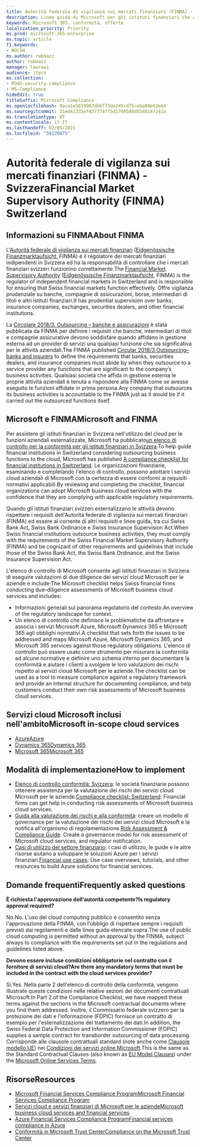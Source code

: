 ```yaml
---
title: Autorità federale di vigilanza sui mercati finanziari (FINMA) - Svizzera
description: Linee guida di Microsoft per gli istituti finanziari che adottano il cloud in Svizzera.
keywords: Microsoft 365, conformità, offerte
localization_priority: Priority
ms.prod: microsoft-365-enterprise
ms.topic: article
f1.keywords:
- NOCSH
ms.author: robmazz
author: robmazz
manager: laurawi
audience: itpro
ms.collection:
- M365-security-compliance
- MS-Compliance
hideEdit: true
titleSuffix: Microsoft Compliance
ms.openlocfilehash: 9aca1e5019967db6f73de245cd75ceba88e62e64
ms.sourcegitcommit: 21ed42335efd37774ff5d17d9586d5546147241a
ms.translationtype: HT
ms.contentlocale: it-IT
ms.lasthandoff: 02/05/2021
ms.locfileid: "50120875"
---
```

# <a name="financial-market-supervisory-authority-finma-switzerland"></a><span data-ttu-id="69a88-104">Autorità federale di vigilanza sui mercati finanziari (FINMA) - Svizzera</span><span class="sxs-lookup"><span data-stu-id="69a88-104">Financial Market Supervisory Authority (FINMA) Switzerland</span></span>

## <a name="about-finma"></a><span data-ttu-id="69a88-105">Informazioni su FINMA</span><span class="sxs-lookup"><span data-stu-id="69a88-105">About FINMA</span></span>

<span data-ttu-id="69a88-106">L'[Autorità federale di vigilanza sui mercati finanziari](https://www.finma.ch/en) ([Eidgenössische Finanzmarktaufsicht](https://www.finma.ch/de/), FINMA) è il regolatore dei mercati finanziari indipendenti in Svizzera ed ha la responsabilità di controllare che i mercati finanziari svizzeri funzionino correttamente.</span><span class="sxs-lookup"><span data-stu-id="69a88-106">The [Financial Market Supervisory Authority](https://www.finma.ch/en) ([Eidgenössische Finanzmarktaufsicht](https://www.finma.ch/de/), FINMA) is the regulator of independent financial markets in Switzerland and is responsible for ensuring that Swiss financial markets function effectively.</span></span> <span data-ttu-id="69a88-107">Offre vigilanza prudenziale su banche, compagnie di assicurazioni, borse, intermediari di titoli e altri istituti finanziari.</span><span class="sxs-lookup"><span data-stu-id="69a88-107">It has prudential supervision over banks, insurance companies, exchanges, securities dealers, and other financial institutions.</span></span>

<span data-ttu-id="69a88-108">La [Circolare 2018/3. Outsourcing – banche e assicurazioni](https://www.finma.ch/en/~/media/finma/dokumente/rundschreiben-archiv/2018/rs-18-03/finma-rs-2018-03---20170921.pdf?la=en) è stata pubblicata da FINMA per definire i requisiti che banche, intermediari di titoli e compagnie assicurative devono soddisfare quando affidano in gestione esterna ad un provider di servizi una qualsiasi funzione che sia significativa per le attività aziendali.</span><span class="sxs-lookup"><span data-stu-id="69a88-108">The FINMA published [Circular 2018/3 Outsourcing–banks and insurers](https://www.finma.ch/en/~/media/finma/dokumente/rundschreiben-archiv/2018/rs-18-03/finma-rs-2018-03---20170921.pdf?la=en) to define the requirements that banks, securities dealers, and insurance companies must abide by when they outsource to a service provider any functions that are significant to the company’s business activities.</span></span> <span data-ttu-id="69a88-109">Qualsiasi società che affida in gestione esterna le proprie attività aziendali è tenuta a rispondere alla FINMA come se avesse eseguito le funzioni affidate in prima persona.</span><span class="sxs-lookup"><span data-stu-id="69a88-109">Any company that outsources its business activities is accountable to the FINMA just as it would be if it carried out the outsourced functions itself.</span></span>

## <a name="microsoft-and-finma"></a><span data-ttu-id="69a88-110">Microsoft e FINMA</span><span class="sxs-lookup"><span data-stu-id="69a88-110">Microsoft and FINMA</span></span>

<span data-ttu-id="69a88-111">Per assistere gli istituti finanziari in Svizzera nell'utilizzo del cloud per le funzioni aziendali esternalizzate, Microsoft ha pubblicato[un elenco di controllo per la conformità per gli istituti finanziari in Svizzera](https://aka.ms/FinServ-Guide-Switzerland).</span><span class="sxs-lookup"><span data-stu-id="69a88-111">To help guide financial institutions in Switzerland considering outsourcing business functions to the cloud, Microsoft has published [A compliance checklist for financial institutions in Switzerland](https://aka.ms/FinServ-Guide-Switzerland).</span></span> <span data-ttu-id="69a88-112">Le organizzazioni finanziarie, esaminando e completando l'elenco di controllo, possono adottare i servizi cloud aziendali di Microsoft con la certezza di essere conformi ai requisiti normativi applicabili.</span><span class="sxs-lookup"><span data-stu-id="69a88-112">By reviewing and completing the checklist, financial organizations can adopt Microsoft business cloud services with the confidence that they are complying with applicable regulatory requirements.</span></span>

<span data-ttu-id="69a88-113">Quando gli istituti finanziari svizzeri esternalizzano le attività devono rispettare i requisiti dell'Autorità federale di vigilanza sui mercati finanziari (FINMA) ed essere al corrente di altri requisiti e linee guida, tra cui Swiss Bank Act, Swiss Bank Ordinance e Swiss Insurance Supervision Act.</span><span class="sxs-lookup"><span data-stu-id="69a88-113">When Swiss financial institutions outsource business activities, they must comply with the requirements of the Swiss Financial Market Supervisory Authority (FINMA) and be cognizant of other requirements and guidelines that include those of the Swiss Bank Act, the Swiss Bank Ordinance, and the Swiss Insurance Supervision Act.</span></span>

<span data-ttu-id="69a88-114">L'elenco di controllo di Microsoft consente agli istituti finanziari in Svizzera di eseguire valutazioni di due diligence dei servizi cloud Microsoft per le aziende e include:</span><span class="sxs-lookup"><span data-stu-id="69a88-114">The Microsoft checklist helps Swiss financial firms conducting due-diligence assessments of Microsoft business cloud services and includes:</span></span>

- <span data-ttu-id="69a88-115">Informazioni generali sul panorama regolatorio del contesto.</span><span class="sxs-lookup"><span data-stu-id="69a88-115">An overview of the regulatory landscape for context.</span></span>
- <span data-ttu-id="69a88-116">Un elenco di controllo che definisce le problematiche da affrontare e associa i servizi Microsoft Azure, Microsoft Dynamics 365 e Microsoft 365 agli obblighi normativi.</span><span class="sxs-lookup"><span data-stu-id="69a88-116">A checklist that sets forth the issues to be addressed and maps Microsoft Azure, Microsoft Dynamics 365, and Microsoft 365 services against those regulatory obligations.</span></span> <span data-ttu-id="69a88-117">L'elenco di controllo può essere usato come strumento per misurare la conformità ad alcune normative e definire uno schema interno per documentare la conformità e aiutare i clienti a svolgere le loro valutazioni dei rischi rispetto ai servizi cloud Microsoft per le aziende.</span><span class="sxs-lookup"><span data-stu-id="69a88-117">The checklist can be used as a tool to measure compliance against a regulatory framework and provide an internal structure for documenting compliance, and help customers conduct their own risk assessments of Microsoft business cloud services.</span></span>

## <a name="microsoft-in-scope-cloud-services"></a><span data-ttu-id="69a88-118">Servizi cloud Microsoft inclusi nell'ambito</span><span class="sxs-lookup"><span data-stu-id="69a88-118">Microsoft in-scope cloud services</span></span>

- [<span data-ttu-id="69a88-119">Azure</span><span class="sxs-lookup"><span data-stu-id="69a88-119">Azure</span></span>](https://aka.ms/AzureCompliance)
- [<span data-ttu-id="69a88-120">Dynamics 365</span><span class="sxs-lookup"><span data-stu-id="69a88-120">Dynamics 365</span></span>](https://aka.ms/d365-compliance-list)
- [<span data-ttu-id="69a88-121">Microsoft 365</span><span class="sxs-lookup"><span data-stu-id="69a88-121">Microsoft 365</span></span>](https://aka.ms/o365-compliance-framework)

## <a name="how-to-implement"></a><span data-ttu-id="69a88-122">Modalità di implementazione</span><span class="sxs-lookup"><span data-stu-id="69a88-122">How to implement</span></span>

- <span data-ttu-id="69a88-123">[Elenco di controllo conformità: Svizzera](https://aka.ms/FinServ-Guide-Switzerland): le società finanziarie possono ottenere assistenza per la valutazione dei rischi dei servizi cloud Microsoft per le aziende.</span><span class="sxs-lookup"><span data-stu-id="69a88-123">[Compliance checklist: Switzerland](https://aka.ms/FinServ-Guide-Switzerland): Financial firms can get help in conducting risk assessments of Microsoft business cloud services.</span></span>
- <span data-ttu-id="69a88-124">[Guida alla valutazione dei rischi e alla conformità](https://aka.ms/RiskGovernanceGuide): creare un modello di governance per la valutazione dei rischi dei servizi cloud Microsoft e la notifica all'organismo di regolamentazione.</span><span class="sxs-lookup"><span data-stu-id="69a88-124">[Risk Assessment & Compliance Guide](https://aka.ms/RiskGovernanceGuide): Create a governance model for risk assessment of Microsoft cloud services, and regulator notification.</span></span>
- <span data-ttu-id="69a88-125">[Casi di utilizzo del settore finanziario](/azure/industry/financial/): i casi di utilizzo, le guide e le altre risorse aiutano a sviluppare le soluzioni Azure per i servizi finanziari.</span><span class="sxs-lookup"><span data-stu-id="69a88-125">[Financial use cases](/azure/industry/financial/): Use case overviews, tutorials, and other resources to build Azure solutions for financial services.</span></span>

## <a name="frequently-asked-questions"></a><span data-ttu-id="69a88-126">Domande frequenti</span><span class="sxs-lookup"><span data-stu-id="69a88-126">Frequently asked questions</span></span>

<span data-ttu-id="69a88-127">**È richiesta l'approvazione dell’autorità competente?**</span><span class="sxs-lookup"><span data-stu-id="69a88-127">**Is regulatory approval required?**</span></span>

<span data-ttu-id="69a88-128">No.</span><span class="sxs-lookup"><span data-stu-id="69a88-128">No.</span></span> <span data-ttu-id="69a88-129">L'uso del cloud computing pubblico è consentito senza l'approvazione della FINMA, con l'obbligo di rispettare sempre i requisiti previsti dai regolamenti e dalle linee guida elencate sopra.</span><span class="sxs-lookup"><span data-stu-id="69a88-129">The use of public cloud computing is permitted without an approval by the FINMA, subject always to compliance with the requirements set out in the regulations and guidelines listed above.</span></span>

<span data-ttu-id="69a88-130">**Devono essere incluse condizioni obbligatorie nel contratto con il fornitore di servizi cloud?**</span><span class="sxs-lookup"><span data-stu-id="69a88-130">**Are there any mandatory terms that must be included in the contract with the cloud services provider?**</span></span>

<span data-ttu-id="69a88-131">Sì.</span><span class="sxs-lookup"><span data-stu-id="69a88-131">Yes.</span></span> <span data-ttu-id="69a88-132">Nella parte 2 dell'elenco di controllo della conformità, vengono illustrate queste condizioni nelle relative sezioni dei documenti contrattuali Microsoft.</span><span class="sxs-lookup"><span data-stu-id="69a88-132">In Part 2 of the Compliance Checklist, we have mapped these terms against the sections in the Microsoft contractual documents where you find them addressed.</span></span> <span data-ttu-id="69a88-133">Inoltre, il Commissario federale svizzero per la protezione dei dati e l'informazione (FDPIC) fornisce un contratto di esempio per l'esternalizzazione del trattamento dei dati.</span><span class="sxs-lookup"><span data-stu-id="69a88-133">In addition, the Swiss Federal Data Protection and Information Commissioner (FDPIC) supplies a sample contract for transborder outsourcing of data processing.</span></span> <span data-ttu-id="69a88-134">Corrisponde alle clausole contrattuali standard (note anche come [Clausole modello UE](offering-EU-Model-Clauses.md)) nei [Condizioni dei servizi online Microsoft](https://aka.ms/Online-Services-Terms).</span><span class="sxs-lookup"><span data-stu-id="69a88-134">This is the same as the Standard Contractual Clauses (also known as [EU Model Clauses](offering-EU-Model-Clauses.md)) under the [Microsoft Online Services Terms](https://aka.ms/Online-Services-Terms).</span></span>

## <a name="resources"></a><span data-ttu-id="69a88-135">Risorse</span><span class="sxs-lookup"><span data-stu-id="69a88-135">Resources</span></span>

- [<span data-ttu-id="69a88-136">Microsoft Financial Services Compliance Program</span><span class="sxs-lookup"><span data-stu-id="69a88-136">Microsoft Financial Services Compliance Program</span></span>](https://aka.ms/FSCP-Print)
- [<span data-ttu-id="69a88-137">Servizi cloud e servizi finanziari di Microsoft per le aziende</span><span class="sxs-lookup"><span data-stu-id="69a88-137">Microsoft business cloud services and financial services</span></span>](https://servicetrust.microsoft.com/viewpage/financialservicesoverview)
- [<span data-ttu-id="69a88-138">Azure Financial Services Compliance Program</span><span class="sxs-lookup"><span data-stu-id="69a88-138">Financial services compliance in Azure</span></span>](https://azure.microsoft.com/resources/videos/azurecon-2015-financial-services-compliance-in-azure/)
- [<span data-ttu-id="69a88-139">Conformità in Microsoft Trust Center</span><span class="sxs-lookup"><span data-stu-id="69a88-139">Compliance on the Microsoft Trust Center</span></span>](https://www.microsoft.com/trust-center/compliance/compliance-overview)

